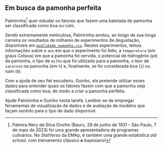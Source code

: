 ## Em busca da pamonha perfeita

Palmirinha[^1] quer estudar os fatores que fazem uma batelada de pamonha ser classificada como boa ou ruim.

Sendo extremamente meticulosa, Palmirinha anotou, ao longo de sua longa carreira os resultados de milhares de experimentos de degustação, disponíveis em [`qualidade_pamonha.csv`](https://github.com/maxbiostat/stats_modelling/blob/master/data/qualidade_pamonha.csv).
Nestes experimentos, temos informações sobre o 
`ano` em que o experimento foi feito, a `temperatura` (em graus Celsius) em que a pamonha foi servida, o potencial de hidrogênio (`pH`) da pamonha,  o tipo de `milho` que foi utilizado para a pamonha, o teor de `sacarose` na pamonha (em `%`) e, finalmente, se foi considerada boa (`1`) ou ruim (`0`).

Com a ajuda de seu fiel escudeiro, Guinho, ela pretende utilizar esses dados para entender quais os fatores fazem com que a pamonha seja classificada como boa, de modo a criar a pamonha perfeita.

Ajude Palmirinha e Guinho nesta tarefa.
Lembre-se de empregar ferramentas de vizualização de dados e de avaliação de modelos que façam sentido para o tipo de dado disponível.


[^1]: Palmira Nery da Silva Onofre (Bauru, 29 de junho de 1931 – São Paulo, 7 de maio de 2023) foi uma grande apresentadora de programas culinários. No _StatVerso_ da EMAp, é também uma grande estatística _old school_,  com treinamento clássico **e** bayesiano!
